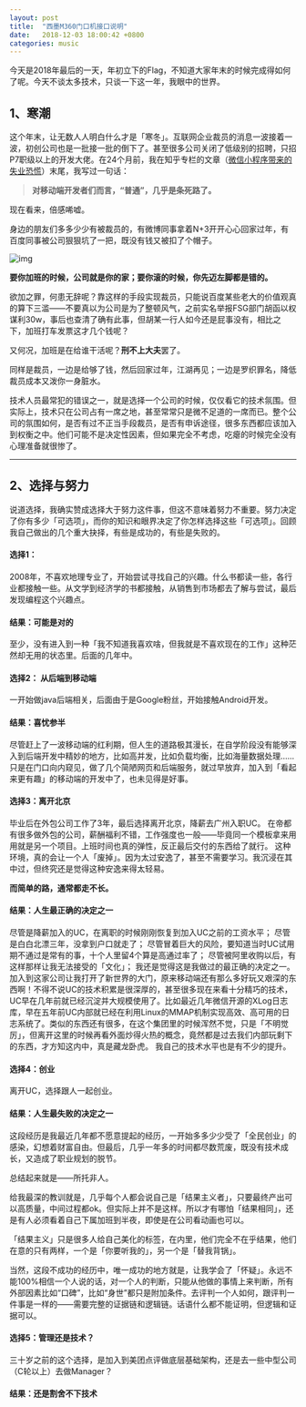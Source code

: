 ```yaml
---
layout: post
title:  "西墨M360门口机接口说明"
date:   2018-12-03 18:00:42 +0800
categories: music
---
```


今天是2018年最后的一天，年初立下的Flag，不知道大家年末的时候完成得如何了呢。今天不谈太多技术，只谈一下这一年，我眼中的世界。

## 1、寒潮

这个年末，让无数人人明白什么才是「寒冬」。互联网企业裁员的消息一波接着一波，初创公司也是一批接一批的倒下了。甚至很多公司关闭了低级别的招聘，只招P7职级以上的开发大佬。在24个月前，我在知乎专栏的文章（[微信小程序带来的失业恐慌](https://zhuanlan.zhihu.com/p/24787356)）末尾，我写过一句话：

> **对移动端开发者们而言，“普通”，几乎是条死路了。**

现在看来，倍感唏嘘。

身边的朋友们多多少少有被裁员的，有微博同事拿着N+3开开心心回家过年，有百度同事被公司狠狠坑了一把，既没有钱又被扣了个帽子。

![img](https://diycode.b0.upaiyun.com/photo/2018/f8dce0dea5831e7357172bd192125eda.png)

**要你加班的时候，公司就是你的家；要你滚的时候，你先迈左脚都是错的。**

欲加之罪，何患无辞呢？靠这样的手段实现裁员，只能说百度某些老大的价值观真的算下三滥——不要真以为公司是为了整顿风气，之前实名举报FSG部门胡函以权谋利30w，事后也查清了确有此事，但胡某一行人如今还是屁事没有，相比之下，加班打车发票这才几个钱呢？

又何况，加班是在给谁干活呢？**刑不上大夫**罢了。

同样是裁员，一边是给够了钱，然后回家过年，江湖再见；一边是罗织罪名，降低裁员成本又泼你一身脏水。

技术人员最常犯的错误之一，就是选择一个公司的时候，仅仅看它的技术氛围。但实际上，技术只在公司占有一席之地，甚至常常只是微不足道的一席而已。整个公司的氛围如何，是否有过不正当手段裁员，是否有申诉途径，很多东西都应该加入到权衡之中。他们可能不是决定性因素，但如果完全不考虑，吃瘪的时候完全没有心理准备就很惨了。

------

## 2、选择与努力

说道选择，我确实赞成选择大于努力这件事，但这不意味着努力不重要。努力决定了你有多少「可选项」，而你的知识和眼界决定了你怎样选择这些「可选项」。回顾我自己做出的几个重大抉择，有些是成功的，有些是失败的。

#### 选择1：

2008年，不喜欢地理专业了，开始尝试寻找自己的兴趣。什么书都读一些，各行业都接触一些。从文学到经济学的书都接触，从销售到市场都去了解与尝试，最后发现编程这个兴趣点。

#### 结果：可能是对的

至少，没有进入到一种「我不知道我喜欢啥，但我就是不喜欢现在的工作」这种茫然却无用的状态里。后面的几年中。

#### 选择2： 从后端到移动端

一开始做java后端相关，后面由于是Google粉丝，开始接触Android开发。

#### 结果：喜忧参半

尽管赶上了一波移动端的红利期，但人生的道路极其漫长，在自学阶段没有能够深入到后端开发中精妙的地方，比如高并发，比如负载均衡，比如海量数据处理……只是在门口向内窥见，做了几个简陋网页和后端服务，就过早放弃，加入到「看起来更有趣」的移动端的开发中了，也未见得是好事。

#### 选择3：离开北京

毕业后在外包公司工作了3年，最后选择离开北京，降薪去广州入职UC。
在帝都有很多做外包的公司，薪酬福利不错，工作强度也一般——毕竟同一个模板拿来用用就是另一个项目。上班时间也真的弹性，反正最后交付的东西给了就行。
这种环境，真的会让一个人「废掉」。因为太过安逸了，甚至不需要学习。我沉浸在其中过，但终究还是觉得这种安逸来得太轻易。

**而简单的路，通常都走不长。**

#### 结果：人生最正确的决定之一

尽管是降薪加入的UC，在离职的时候刚刚恢复到加入UC之前的工资水平；
尽管是白白北漂三年，没拿到户口就走了；
尽管冒着巨大的风险，要知道当时UC试用期不通过是常有的事，十个人里留4个算是高通过率了；
尽管被阿里收购以后，有这样那样让我无法接受的「文化」；
我还是觉得这是我做过的最正确的决定之一。
加入到这家公司让我打开了新世界的大门，原来移动端还有那么多好玩又艰深的东西啊！不得不说UC的技术积累是很深厚的，甚至很多现在来看十分精巧的技术，UC早在几年前就已经沉淀并大规模使用了。比如最近几年微信开源的XLog日志库，早在五年前UC内部就已经在利用Linux的MMAP机制实现高效、高可用的日志系统了。类似的东西还有很多，在这个集团里的时候浑然不觉，只是「不明觉厉」，但离开这里的时候再看外面炒得火热的概念，竟然都是过去我们内部玩剩下的东西，才方知这内中，真是藏龙卧虎。
我自己的技术水平也是有不少的提升。

#### 选择4：创业

离开UC，选择跟人一起创业。

#### 结果：人生最失败的决定之一

这段经历是我最近几年都不愿意提起的经历，一开始多多少少受了「全民创业」的感染，幻想着财富自由。但最后，几乎一年多的时间都尽数荒废，既没有技术成长，又造成了职业规划的脱节。

总结起来就是——所托非人。

给我最深的教训就是，几乎每个人都会说自己是「结果主义者」，只要最终产出可以高质量，中间过程都ok。但实际上并不是这样。所以才有哪怕「结果相同」，还是有人必须看着自己下属加班到半夜，即使是在公司看动画也可以。

「结果主义」只是很多人给自己美化的标签，在内里，他们完全不在乎结果，他们在意的只有两样，一个是「你要听我的」，另一个是「替我背锅」。

当然，这段不成功的经历中，唯一成功的地方就是，让我学会了「怀疑」。永远不能100%相信一个人说的话，对一个人的判断，只能从他做的事情上来判断，所有外部因素比如“口碑”，比如“身世”都只是附加条件。去评判一个人如何，跟评判一件事是一样的——需要完整的证据链和逻辑链。话语什么都不能证明，但逻辑和证据可以。

#### 选择5：管理还是技术？

三十岁之前的这个选择，是加入到美团点评做底层基础架构，还是去一些中型公司（C轮以上）去做Manager？

#### 结果：还是割舍不下技术

